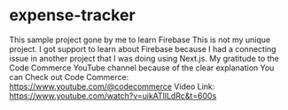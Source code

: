 # expense-tracker
This sample project gone by me to learn Firebase
This is not my unique project. I got support to learn about Firebase because I had a connecting issue in another project that I was doing using Next.js.
My gratitude to the Code Commerce YouTube channel because of the clear explanation
You can Check out Code Commerce: https://www.youtube.com/@codecommerce
Video Link: https://www.youtube.com/watch?v=uikATllLdRc&t=600s
